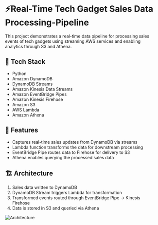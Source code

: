 # ⚡Real-Time Tech Gadget Sales Data Processing-Pipeline

This project demonstrates a real-time data pipeline for processing sales events of tech gadgets using streaming AWS services and enabling analytics through S3 and Athena.

## 🚀 Tech Stack
- Python
- Amazon DynamoDB
- DynamoDB Streams
- Amazon Kinesis Data Streams
- Amazon EventBridge Pipes
- Amazon Kinesis Firehose
- Amazon S3
- AWS Lambda
- Amazon Athena

## 📌 Features
- Captures real-time sales updates from DynamoDB via streams
- Lambda function transforms the data for downstream processing
- EventBridge Pipe routes data to Firehose for delivery to S3
- Athena enables querying the processed sales data

## 🏗️ Architecture
1. Sales data written to DynamoDB
2. DynamoDB Stream triggers Lambda for transformation
3. Transformed events routed through EventBridge Pipe → Kinesis Firehose
4. Data is stored in S3 and queried via Athena


![Architecture](https://github.com/user-attachments/assets/4798064a-cab1-448a-bf96-54d86196f440)
